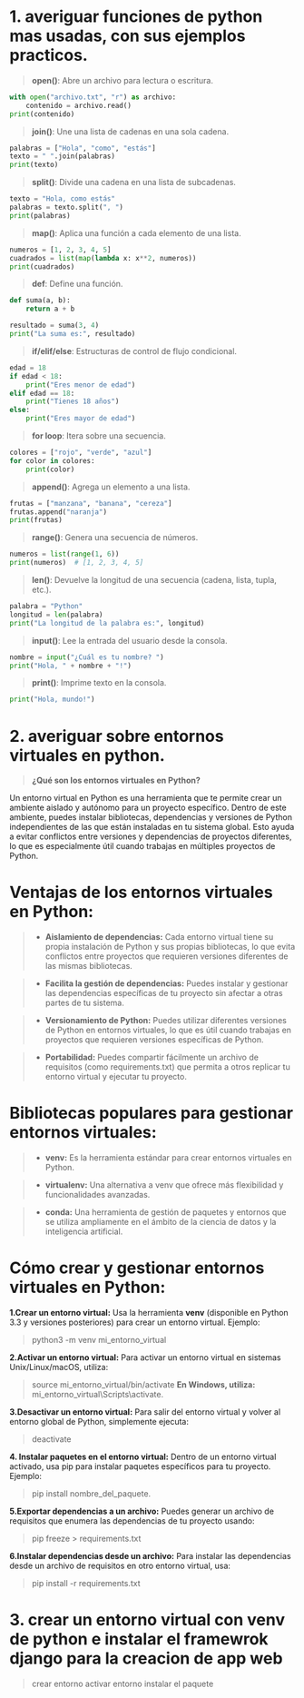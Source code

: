 # 1. averiguar funciones de python mas usadas, con sus ejemplos practicos.

> **open()**: Abre un archivo para lectura o escritura.
```python
with open("archivo.txt", "r") as archivo:
    contenido = archivo.read()
print(contenido)
```
>**join()**: Une una lista de cadenas en una sola cadena.
```python
palabras = ["Hola", "como", "estás"]
texto = " ".join(palabras)
print(texto)
```
> **split()**: Divide una cadena en una lista de subcadenas.

```python
texto = "Hola, como estás"
palabras = texto.split(", ")
print(palabras)
```
> **map()**: Aplica una función a cada elemento de una lista.
```python
numeros = [1, 2, 3, 4, 5]
cuadrados = list(map(lambda x: x**2, numeros))
print(cuadrados)
```
> **def**: Define una función.
```python
def suma(a, b):
    return a + b

resultado = suma(3, 4)
print("La suma es:", resultado)
```
> **if/elif/else**: Estructuras de control de flujo condicional.
```python
edad = 18
if edad < 18:
    print("Eres menor de edad")
elif edad == 18:
    print("Tienes 18 años")
else:
    print("Eres mayor de edad")

```
> **for loop**: Itera sobre una secuencia.
```python
colores = ["rojo", "verde", "azul"]
for color in colores:
    print(color)
```
> **append()**: Agrega un elemento a una lista.
```python
frutas = ["manzana", "banana", "cereza"]
frutas.append("naranja")
print(frutas)
```
> **range()**: Genera una secuencia de números.
```python
numeros = list(range(1, 6))
print(numeros)  # [1, 2, 3, 4, 5]
```
> **len()**: Devuelve la longitud de una secuencia (cadena, lista, tupla, etc.).
```python
palabra = "Python"
longitud = len(palabra)
print("La longitud de la palabra es:", longitud)
```
> **input()**: Lee la entrada del usuario desde la consola.
```python
nombre = input("¿Cuál es tu nombre? ")
print("Hola, " + nombre + "!")
```
> **print()**: Imprime texto en la consola.
```python
print("Hola, mundo!")
```

# 2. averiguar sobre entornos virtuales en python.

> **¿Qué son los entornos virtuales en Python?** 

Un entorno virtual en Python es una herramienta que te permite crear un ambiente aislado y autónomo para un proyecto específico. Dentro de este ambiente, puedes instalar bibliotecas, dependencias y versiones de Python independientes de las que están instaladas en tu sistema global. Esto ayuda a evitar conflictos entre versiones y dependencias de proyectos diferentes, lo que es especialmente útil cuando trabajas en múltiples proyectos de Python.
# **Ventajas de los entornos virtuales en Python:**
>- **Aislamiento de dependencias:** Cada entorno virtual tiene su propia instalación de Python y sus propias bibliotecas, lo que evita conflictos entre proyectos que requieren versiones diferentes de las mismas bibliotecas.

>- **Facilita la gestión de dependencias:** Puedes instalar y gestionar las dependencias específicas de tu proyecto sin afectar a otras partes de tu sistema.

>- **Versionamiento de Python:** Puedes utilizar diferentes versiones de Python en entornos virtuales, lo que es útil cuando trabajas en proyectos que requieren versiones específicas de Python.

>- **Portabilidad:** Puedes compartir fácilmente un archivo de requisitos (como requirements.txt) que permita a otros replicar tu entorno virtual y ejecutar tu proyecto.

# Bibliotecas populares para gestionar entornos virtuales:

>- **venv:** Es la herramienta estándar para crear entornos virtuales en Python.

>- **virtualenv:** Una alternativa a venv que ofrece más flexibilidad y funcionalidades avanzadas.

>- **conda:** Una herramienta de gestión de paquetes y entornos que se utiliza ampliamente en el ámbito de la ciencia de datos y la inteligencia artificial.

# Cómo crear y gestionar entornos virtuales en Python:

**1.Crear un entorno virtual:**
Usa la herramienta **venv** (disponible en Python 3.3 y versiones posteriores) para crear un entorno virtual. Ejemplo:

> python3 -m venv mi_entorno_virtual

**2.Activar un entorno virtual:**
Para activar un entorno virtual en sistemas Unix/Linux/macOS, utiliza:

> source mi_entorno_virtual/bin/activate **En Windows, utiliza:**
 mi_entorno_virtual\Scripts\activate.

**3.Desactivar un entorno virtual:**
Para salir del entorno virtual y volver al entorno global de Python, simplemente ejecuta:
>deactivate

**4. Instalar paquetes en el entorno virtual:**
Dentro de un entorno virtual activado, usa pip para instalar paquetes específicos para tu proyecto. Ejemplo:
> pip install nombre_del_paquete.

**5.Exportar dependencias a un archivo:**
Puedes generar un archivo de requisitos que enumera las dependencias de tu proyecto usando:
> pip freeze > requirements.txt


**6.Instalar dependencias desde un archivo:**
Para instalar las dependencias desde un archivo de requisitos en otro entorno virtual, usa:
> pip install -r requirements.txt




# 3. crear un entorno virtual con venv de python e instalar el framewrok django para la creacion de app web
> crear entorno
> activar entorno
> instalar el paquete         

